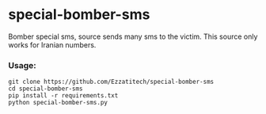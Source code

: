 # special-bomber-sms
Bomber special sms, source sends many sms to the victim. This source only works for Iranian numbers.

### Usage:
```
git clone https://github.com/Ezzatitech/special-bomber-sms
cd special-bomber-sms
pip install -r requirements.txt
python special-bomber-sms.py
```
